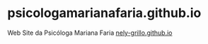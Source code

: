 # psicologamarianafaria.github.io
Web Site da Psicóloga Mariana Faria
[nely-grillo.github.io](https://nely-grillo.github.io/)
